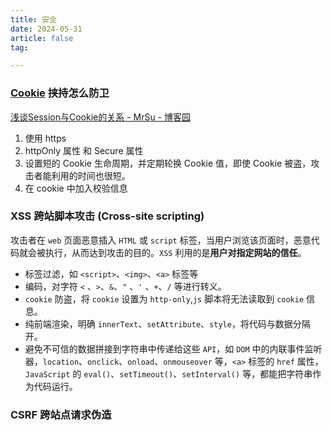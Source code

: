 ```yaml
---
title: 安全
date: 2024-05-31
article: false
tag: 

---
```


### [Cookie](Cookie) 挟持怎么防卫
[浅谈Session与Cookie的关系 - MrSu - 博客园](https://www.cnblogs.com/suguangti/p/11043039.html)
1. 使用 https
2. httpOnly 属性 和 Secure 属性
3. 设置短的 Cookie 生命周期，并定期轮换 Cookie 值，即使 Cookie 被盗，攻击者能利用的时间也很短。
4. 在 cookie 中加入校验信息

### XSS 跨站脚本攻击 (Cross-site scripting)
  
攻击者在 `web` 页面恶意插入 `HTML` 或 `script` 标签，当用户浏览该页面时，恶意代码就会被执行，从而达到攻击的目的。`XSS` 利用的是**用户对指定网站的信任**。
- 标签过滤，如 `<script>`、`<img>`、`<a>` 标签等
- 编码，对字符 `<` 、`>`、`&`、`"` 、`'` 、`+`、`/` 等进行转义。
- `cookie` 防盗，将 `cookie` 设置为 `http-only`,`js` 脚本将无法读取到 `cookie` 信息。
- 纯前端渲染，明确 `innerText`、`setAttribute`、`style`，将代码与数据分隔开。
- 避免不可信的数据拼接到字符串中传递给这些 `API`，如 `DOM` 中的内联事件监听器，`location`、`onclick`、`onload`、`onmouseover` 等，`<a>` 标签的 `href` 属性，`JavaScript` 的 `eval()`、`setTimeout()`、`setInterval()` 等，都能把字符串作为代码运行。  
### CSRF 跨站点请求伪造
